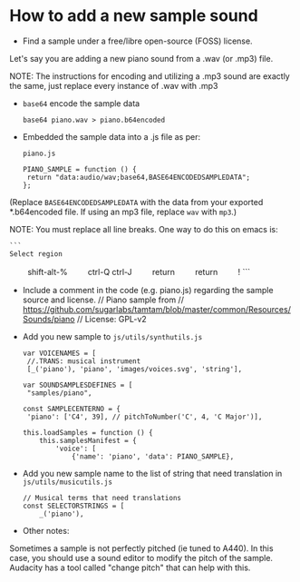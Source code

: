 How to add a new sample sound
=============================

* Find a sample under a free/libre open-source (FOSS) license.

Let's say you are adding a new piano sound from a .wav (or .mp3) file.

NOTE: The instructions for encoding and utilizing a .mp3 sound are exactly the same, just replace every instance of .wav with .mp3

* `base64` encode the sample data

  ```
  base64 piano.wav > piano.b64encoded
  ```

* Embedded the sample data into a .js file as per:

   ```
   piano.js

   PIANO_SAMPLE = function () {
    return "data:audio/wav;base64,BASE64ENCODEDSAMPLEDATA";
   };
   ```
(Replace `BASE64ENCODEDSAMPLEDATA` with the data from your exported *.b64encoded file. If using an mp3 file, replace `wav` with `mp3`.)

NOTE: You must replace all line breaks. One way to do this on emacs is:

    ```
    Select region
　　
    shift-alt-%
　　
    ctrl-Q ctrl-J
　　
    return
　　
    return
　　
    !
    ```

* Include a comment in the code (e.g. piano.js) regarding the sample source and license.
  // Piano sample from
  // https://github.com/sugarlabs/tamtam/blob/master/common/Resources/Sounds/piano
  // License: GPL-v2

* Add you new sample to `js/utils/synthutils.js`

   ```
   var VOICENAMES = [
    //.TRANS: musical instrument
    [_('piano'), 'piano', 'images/voices.svg', 'string'],

   var SOUNDSAMPLESDEFINES = [
    "samples/piano",

   const SAMPLECENTERNO = {
    'piano': ['C4', 39], // pitchToNumber('C', 4, 'C Major')],

   this.loadSamples = function () {
       this.samplesManifest = {
           'voice': [
               {'name': 'piano', 'data': PIANO_SAMPLE},
   ```

* Add you new sample name to the list of string that need translation
in `js/utils/musicutils.js`

   ```
   // Musical terms that need translations
   const SELECTORSTRINGS = [
       _('piano'),
   ```

* Other notes:

Sometimes a sample is not perfectly pitched (ie tuned to A440). In this case, you should use a sound editor to modify the pitch of the sample. Audacity has a tool called "change pitch" that can help with this.